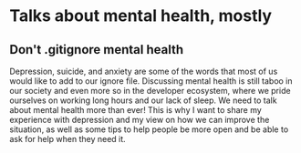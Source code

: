 # Talks about mental health, mostly

## Don't .gitignore mental health
Depression, suicide, and anxiety are some of the words that most of us would like to add to our ignore file. Discussing mental health is still taboo in our society and even more so in the developer ecosystem, where we pride ourselves on working long hours and our lack of sleep. We need to talk about mental health more than ever! This is why I want to share my experience with depression and my view on how we can improve the situation, as well as some tips to help people be more open and be able to ask for help when they need it.

